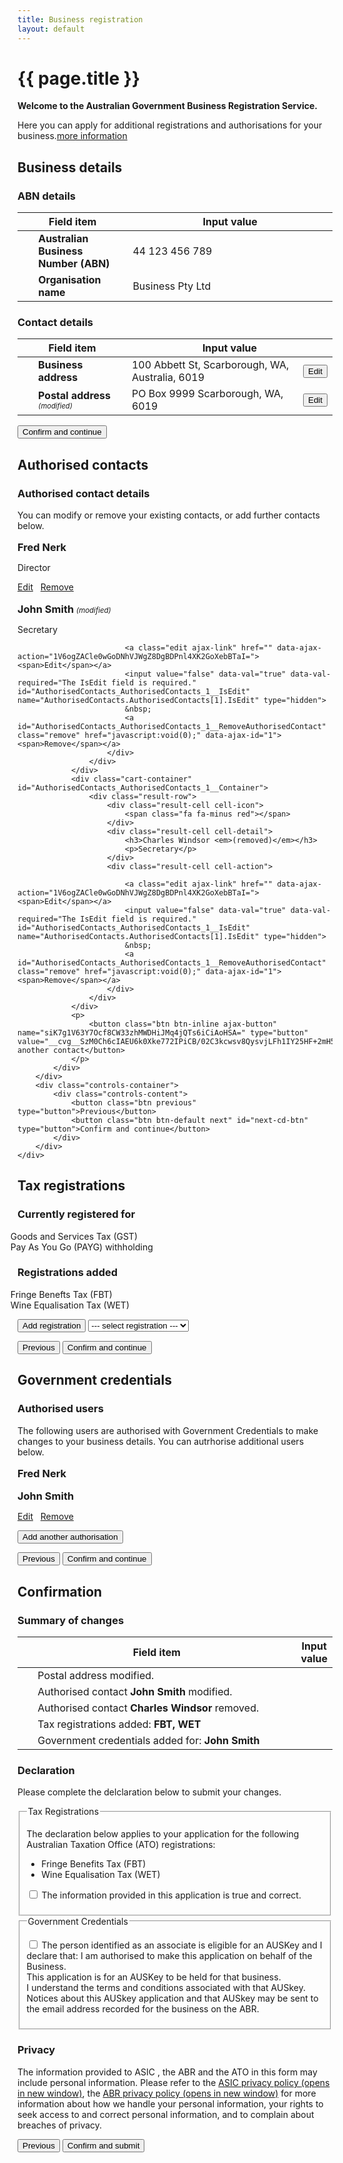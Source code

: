 ```yaml
---
title: Business registration
layout: default
---
```

<style>
	.result-cell h3 {
		margin: 1em 0 0 0;
	}
	
	h3 em, td em {
		font-weight: normal;
		font-size: 70%;
	}
	
	.cell-icon {
		text-align: center;
	}
	
	.cell-icon img {
		padding: inherit;
	}
	
	.orange {
		color: #ef5a28;
	}
	.red {
		color: #ef0000;
	}
	.green {
		color: #009900;
	}
	.cell-icon span.fa {
		font-size: 1.5em;
		vertical-align: middle;
	}
	
	.cell-icon span.fa-check-circle {
		font-size: 1.8em;
	}
	
	table tr td span.fa {
		font-size: 150%;
	}
	
	.bold {
		font-weight: bold;
	}
	
</style>
<h1 id="heading" tabindex="-1">{{ page.title }}</h1>
<p class="intro"><strong>Welcome to the Australian Government Business Registration Service.</strong></p>
<p>Here you can apply for additional registrations and authorisations for your business.<a class="cd-btn help" href="#"><span>more information</span></a></p>
<div id="business-details" class="sub-section-container sub-section-open">
	<h2>Business details</h2>
	<div class="sub-section-content">
		<h3 class="larger">ABN details</h3>
		<table id="abn-details">
			<thead class="visuallyhidden">
				<tr>
					<th colspan="2">Field item</th>
					<th>Input value</th>
				</tr>
			</thead>
			<tbody>
				<tr>
					<td width="5%">&nbsp;</td>
					<td width="30%" class="field-name bold">Australian Business Number (ABN)</td>
					<td width="65%" class="input-value">44 123 456 789</td>
				</tr>
				<tr>
					<td>&nbsp;</td>
					<td class="field-name bold">Organisation name</td>
					<td class="input-value">Business Pty Ltd</td>
				</tr>
			</tbody>
		</table>
		<h3 class="larger">Contact details</h3>
		<table id="contact-details">
			<thead class="visuallyhidden">
				<tr>
					<th colspan="2">Field item</th>
					<th colspan="2">Input value</th>
				</tr>
			</thead>
			<tbody>
				<tr>
					<td width="5%">&nbsp;</td>
					<td width="30%" class="field-name bold">Business address</td>
					<td width="55%" class="input-value">100 Abbett St, Scarborough, WA, Australia, 6019</td>
					<td width="10%"><button type="button" class="btn btn-default ico-edit" data-changepath="/registration/businessdetails?appId=1029&amp;s=1">Edit</button></td>
				</tr>
				<tr>
					<td><span class="fa fa-pencil orange"></span></td>
					<td class="field-name bold">Postal address <em>(modified)</em></td>
					<td class="input-value">PO Box 9999 Scarborough, WA, 6019</td>
					<td><button type="button" class="btn btn-default ico-edit" data-changepath="/registration/businessdetails?appId=1029&amp;s=1">Edit</button></td>
				</tr>
			</tbody>
		</table>
		<div class="controls-container">
			<div class="controls-content">
				<button class="btn btn-default next" id="next-cd-btn" type="button">Confirm and continue</button>
			</div>
		</div>
	</div>
</div>
<div id="business-details" class="sub-section-container">
	<h2>Authorised contacts</h2>
	<div class="sub-section-content">
		<div class="sub-section-content">
			<h3 class="larger">Authorised contact details</h3>
			<p>You can modify or remove your existing contacts, or add further contacts below.</p>
			<div id="AuthorisedContacts_AuthorisedContacts">
				<div class="cart-container" id="AuthorisedContacts_AuthorisedContacts_0__Container">
					<div class="result-row">
						<div class="result-cell cell-icon">
							<span class="fa fa-check-circle green"></span>
						</div>
						<div class="result-cell cell-detail">
							<h3>Fred Nerk</h3>
							<p>Director</p>
						</div>
						<div class="result-cell cell-action">
							<a class="edit ajax-link" href="" data-ajax-action="1V6ogZACle0wGoDNhVJWgZ8DgBDPnl4XK2GoXebBTaI="><span>Edit</span></a>
							<input value="false" data-val="true" data-val-required="The IsEdit field is required." id="AuthorisedContacts_AuthorisedContacts_0__IsEdit" name="AuthorisedContacts.AuthorisedContacts[0].IsEdit" type="hidden">
							&nbsp;
							<a id="AuthorisedContacts_AuthorisedContacts_0__RemoveAuthorisedContact" class="remove" href="javascript:void(0);" data-ajax-id="0"><span>Remove</span></a>
						</div>
					</div>
				</div>
				<div class="cart-container" id="AuthorisedContacts_AuthorisedContacts_1__Container">
					<div class="result-row">
						<div class="result-cell cell-icon">
							<span class="fa fa-pencil orange"></span>
						</div>
						<div class="result-cell cell-detail">
							<h3>John Smith <em>(modified)</em></h3>
							<p>Secretary</p>
						</div>
						<div class="result-cell cell-action">

							<a class="edit ajax-link" href="" data-ajax-action="1V6ogZACle0wGoDNhVJWgZ8DgBDPnl4XK2GoXebBTaI="><span>Edit</span></a>
							<input value="false" data-val="true" data-val-required="The IsEdit field is required." id="AuthorisedContacts_AuthorisedContacts_1__IsEdit" name="AuthorisedContacts.AuthorisedContacts[1].IsEdit" type="hidden">
							&nbsp;
							<a id="AuthorisedContacts_AuthorisedContacts_1__RemoveAuthorisedContact" class="remove" href="javascript:void(0);" data-ajax-id="1"><span>Remove</span></a>
						</div>
					</div>
				</div>
				<div class="cart-container" id="AuthorisedContacts_AuthorisedContacts_1__Container">
					<div class="result-row">
						<div class="result-cell cell-icon">
							<span class="fa fa-minus red"></span>
						</div>
						<div class="result-cell cell-detail">
							<h3>Charles Windsor <em>(removed)</em></h3>
							<p>Secretary</p>
						</div>
						<div class="result-cell cell-action">

							<a class="edit ajax-link" href="" data-ajax-action="1V6ogZACle0wGoDNhVJWgZ8DgBDPnl4XK2GoXebBTaI="><span>Edit</span></a>
							<input value="false" data-val="true" data-val-required="The IsEdit field is required." id="AuthorisedContacts_AuthorisedContacts_1__IsEdit" name="AuthorisedContacts.AuthorisedContacts[1].IsEdit" type="hidden">
							&nbsp;
							<a id="AuthorisedContacts_AuthorisedContacts_1__RemoveAuthorisedContact" class="remove" href="javascript:void(0);" data-ajax-id="1"><span>Remove</span></a>
						</div>
					</div>
				</div>
				<p>
					<button class="btn btn-inline ajax-button" name="siK7g1V63Y7Ocf8CW33zhMWDHiJMq4jQTs6iCiAoHSA=" type="button" value="__cvg__SzM0Ch6cIAEU6k0Xke772IPiCB/02C3kcwsv8QysvjLFh1IY25HF+2mH5Y2atCnz">Add another contact</button>
				</p>
			</div>
		</div>
		<div class="controls-container">
			<div class="controls-content">
				<button class="btn previous" type="button">Previous</button>
				<button class="btn btn-default next" id="next-cd-btn" type="button">Confirm and continue</button>
			</div>
		</div>
	</div>
</div>
<div id="business-details" class="sub-section-container">
	<h2>Tax registrations</h2>
	<div class="sub-section-content">
		<h3>Currently registered for</h3>
		<ul style="list-style: none; margin-left: -40px">
			<li><span class="fa fa-check green" style="font-size:150%; margin-right: 5px"></span> Goods and Services Tax (GST)</li>
			<li><span class="fa fa-check green" style="font-size:150%; margin-right: 5px"></span> Pay As You Go (PAYG) withholding</li>
		</ul>
		<h3>Registrations added</h3>
		<ul style="list-style: none; margin-left: -40px">
			<li><span class="fa fa-plus orange" style="font-size:150%; margin-right: 5px"></span> Fringe Benefts Tax (FBT)</li>
			<li><span class="fa fa-plus orange" style="font-size:150%; margin-right: 5px"></span> Wine Equalisation Tax (WET)</li>
		</ul>
		<p>
			<button class="btn btn-inline ajax-button" name="siK7g1V63Y7Ocf8CW33zhMWDHiJMq4jQTs6iCiAoHSA=" type="button" value="__cvg__SzM0Ch6cIAEU6k0Xke772IPiCB/02C3kcwsv8QysvjLFh1IY25HF+2mH5Y2atCnz">Add registration</button>
			<select>
				<option>--- select registration ---</option>
				<option>Luxury Car Tax (LCT)</option>
				<option>Fuel Tax Credits (FTC)</option>
			</select>
		</p>
		<div class="controls-container">
			<div class="controls-content">
				<button class="btn previous" type="button">Previous</button>
				<button class="btn btn-default next" id="next-cd-btn" type="button">Confirm and continue</button>
			</div>
		</div>
	</div>
</div>
<div id="business-details" class="sub-section-container">
	<h2>Government credentials</h2>
	<div class="sub-section-content">
		<h3 class="larger">Authorised users</h3>
		<p>The following users are authorised with Government Credentials to make changes to your business details. You can autrhorise additional users below.</p> 
		<div id="AuthorisedContacts_AuthorisedContacts">
			<div class="cart-container" id="AuthorisedContacts_AuthorisedContacts_0__Container">
				<div class="result-row">
					<div class="result-cell cell-icon">
						<span class="fa fa-check-circle green"></span>
					</div>
					<div class="result-cell cell-detail">
						<h3>Fred Nerk</h3>
						<p></p>
					</div>
					<div class="result-cell cell-action">
					</div>
				</div>
			</div>
			<div class="cart-container" id="AuthorisedContacts_AuthorisedContacts_1__Container">
				<div class="result-row">
					<div class="result-cell cell-icon">
						<span class="fa fa-plus orange"></span>
					</div>
					<div class="result-cell cell-detail">
						<h3>John Smith</h3>
						<p></p>
					</div>
					<div class="result-cell cell-action">
						<a class="edit ajax-link" href="" data-ajax-action="1V6ogZACle0wGoDNhVJWgZ8DgBDPnl4XK2GoXebBTaI="><span>Edit</span></a>
						<input value="false" data-val="true" data-val-required="The IsEdit field is required." id="AuthorisedContacts_AuthorisedContacts_1__IsEdit" name="AuthorisedContacts.AuthorisedContacts[1].IsEdit" type="hidden">
							&nbsp;
						<a id="AuthorisedContacts_AuthorisedContacts_1__RemoveAuthorisedContact" class="remove" href="javascript:void(0);" data-ajax-id="1"><span>Remove</span></a>
					</div>
				</div>
			</div>
			<p>
				<button class="btn btn-inline ajax-button" name="siK7g1V63Y7Ocf8CW33zhMWDHiJMq4jQTs6iCiAoHSA=" type="button" value="__cvg__SzM0Ch6cIAEU6k0Xke772IPiCB/02C3kcwsv8QysvjLFh1IY25HF+2mH5Y2atCnz">Add another authorisation</button>
			</p>
		</div>
		<div class="controls-container">
			<div class="controls-content">
				<button class="btn previous" type="button">Previous</button>
				<button class="btn btn-default next" id="next-cd-btn" type="button">Confirm and continue</button>
			</div>
		</div>
	</div>
</div>
<div id="business-details" class="sub-section-container">
	<h2>Confirmation</h2>
	<div class="sub-section-content">
		<h3>Summary of changes</h3>
		<table id="abn-details">
			<thead class="visuallyhidden">
				<tr>
					<th colspan="2">Field item</th>
					<th>Input value</th>
				</tr>
			</thead>
			<tbody>
				<tr>
					<td width="5%"><span class="fa fa-pencil orange"></span></td>
					<td width="90%" class="field-name">Postal address modified.</td>
				</tr>
				<tr>
					<td width="5%"><span class="fa fa-pencil orange"></span></td>
					<td width="90%" class="field-name">Authorised contact <strong>John Smith</strong> modified.</td>
				</tr>
				<tr>
					<td width="5%"><span class="fa fa-minus red"></span></td>
					<td width="90%" class="field-name">Authorised contact <strong>Charles Windsor</strong> removed.</td>
				</tr>
				<tr>
					<td width="5%"><span class="fa fa-plus orange"></span></td>
					<td width="90%" class="field-name">Tax registrations added: <strong>FBT, WET</strong></td>
				</tr>
				<tr>
					<td width="5%"><span class="fa fa-plus orange"></span></td>
					<td width="90%" class="field-name">Government credentials added for: <strong>John Smith</strong></td>
				</tr>
			</tbody>
		</table>
		<h3 class="larger">Declaration</h3>
		<p>Please complete the delclaration below to submit your changes.</p>
		<div id="ajax-container-for-declaration">
			<div class="declaration-wrapper margin-top-075">
				<div id="declaration-text" class="grid-row">
                    <fieldset class="custom-controls">
						<legend class="larger no-padding">Tax Registrations</legend>
						<p>The declaration below applies to your application for the following Australian Taxation Office (ATO) registrations:</p>
						<ul>
							<li>Fringe Benefits Tax (FBT)</li>
							<li>Wine Equalisation Tax (WET)</li>
						</ul>
						<p>
							<input data-val="true" data-val-required="The ATOTrueAndCorrectCheckBox field is required." id="ATOTrueAndCorrectCheckBox" name="ATOTrueAndCorrectCheckBox" type="checkbox" value="true"><input name="ATOTrueAndCorrectCheckBox" type="hidden" value="false">
							<label id="ato-trueandcorrect-check" for="ATOTrueAndCorrectCheckBox">The information provided in this application is true and correct. </label>
						</p>
					</fieldset>
                    <fieldset class="custom-controls">
						<legend class="larger no-padding">Government Credentials</legend>
						<p>
							<input data-val="true" data-val-required="The AUSKeyCheckBox field is required." id="AUSKeyCheckBox" name="AUSKeyCheckBox" type="checkbox" value="true"><input name="AUSKeyCheckBox" type="hidden" value="false">
							<label id="ato-auskey-check" for="AUSKeyCheckBox">The person identified as an associate is eligible for an AUSKey and I declare that:
							<span class="dot-point">I am authorised to make this application on behalf of the Business.</span><br>
							<span class="dot-point">This application is for an AUSKey to be held for that business.</span><br>
							<span class="dot-point">I understand the terms and conditions associated with that AUSkey.</span><br>
							<span class="dot-point">Notices about this AUSkey application and that AUSkey may be sent to the email address recorded for the business on the ABR.</span> </label>
						</p>
					</fieldset>
				</div>
				<div class="grid-row">
					<h3>Privacy</h3>
					<p>The information provided to ASIC <span class="addition">, the ABR and the ATO</span> in this form may include personal information. Please refer to the <a href="http://www.asic.gov.au/privacy" target="_blank">ASIC privacy policy <span class="visuallyhidden">(opens in new window)</span></a>, the <a href="https://abr.gov.au/General-information/Privacy/Privacy---abr-gov-au-website" target="_blank">ABR privacy policy <span class="visuallyhidden">(opens in new window)</span></a> for more information about how we handle your personal information, your rights to seek access to and correct personal information, and to complain about breaches of privacy.</p>
				</div>
			</div>
		</div>
		<div class="controls-container">
			<div class="controls-content">
				<button class="btn previous" type="button">Previous</button>
				<button class="btn btn-default next" id="next-cd-btn" type="button">Confirm and submit</button>
			</div>
		</div>
	</div>
</div>
<script src="{{ site.baseurl }}/scripts/jquery-1.11.3.min.js"></script>
<script src="{{ site.baseurl }}/scripts/functions.js"></script>
<script src="{{ site.baseurl }}/scripts/jquery-accessibleMegaMenu.js"></script>

<script type="text/javascript">
	$(document).ready(function () {
	
		navigationWithinPage();
		initSaveForLater();

	
		var qryStr = getUrlVars();
		if (qryStr.type !== undefined) {
			$(qryStr.type.split(',')).each(function(i, str) {
				$('#' + str).prop('checked', true);
			});
		}
		
		$("#start-applying").click(function() {
			
		});
	
		$("#next").click(function (e) {
			e.preventDefault();
			var queryString = "";

			if ($("#co").prop("checked") && $("#gst").prop("checked")) {
				queryString = "type=co,gst";
			} else if ($("#co").prop("checked")) {
				queryString = "type=co";
			} else if ($("#gst").prop("checked")) {
				queryString = "type=gst";
			}

			if ($("#abn").prop("checked")) {

				if (queryString.length == 0) {
					queryString = "type=abn";
				}
				else {
					queryString += ",abn";
				}
			}

			document.location = "entitlement.html?" + queryString;
		});
	});

	/* Drop down settings menu */
	$("nav").accessibleMegaMenu({
		/* prefix for generated unique id attributes, which are required to indicate aria-owns, aria-controls and aria-labelledby */
		uuidPrefix: "accessible-megamenu",
		/* css class used to define the megamenu styling */
		menuClass: "nav-menu",
		/* css class for a top-level navigation item in the megamenu */
		topNavItemClass: "nav-item",
		/* css class for a megamenu panel */
		panelClass: "sub-nav",
		/* css class for a group of items within a megamenu panel */
		panelGroupClass: "sub-nav-group",
		/* css class for the hover state */
		hoverClass: "hover",
		/* css class for the focus state */
		focusClass: "focus",
		/* css class for the open state */
		openClass: "open"
	});
</script>

